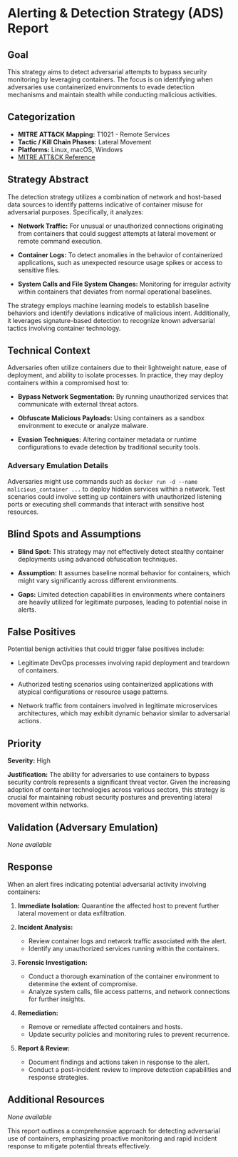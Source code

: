 # Alerting & Detection Strategy (ADS) Report

## Goal
This strategy aims to detect adversarial attempts to bypass security monitoring by leveraging containers. The focus is on identifying when adversaries use containerized environments to evade detection mechanisms and maintain stealth while conducting malicious activities.

## Categorization
- **MITRE ATT&CK Mapping:** T1021 - Remote Services
- **Tactic / Kill Chain Phases:** Lateral Movement
- **Platforms:** Linux, macOS, Windows
- [MITRE ATT&CK Reference](https://attack.mitre.org/techniques/T1021)

## Strategy Abstract
The detection strategy utilizes a combination of network and host-based data sources to identify patterns indicative of container misuse for adversarial purposes. Specifically, it analyzes:

- **Network Traffic:** For unusual or unauthorized connections originating from containers that could suggest attempts at lateral movement or remote command execution.
  
- **Container Logs:** To detect anomalies in the behavior of containerized applications, such as unexpected resource usage spikes or access to sensitive files.

- **System Calls and File System Changes:** Monitoring for irregular activity within containers that deviates from normal operational baselines.

The strategy employs machine learning models to establish baseline behaviors and identify deviations indicative of malicious intent. Additionally, it leverages signature-based detection to recognize known adversarial tactics involving container technology.

## Technical Context
Adversaries often utilize containers due to their lightweight nature, ease of deployment, and ability to isolate processes. In practice, they may deploy containers within a compromised host to:

- **Bypass Network Segmentation:** By running unauthorized services that communicate with external threat actors.
  
- **Obfuscate Malicious Payloads:** Using containers as a sandbox environment to execute or analyze malware.

- **Evasion Techniques:** Altering container metadata or runtime configurations to evade detection by traditional security tools.

### Adversary Emulation Details
Adversaries might use commands such as `docker run -d --name malicious_container ...` to deploy hidden services within a network. Test scenarios could involve setting up containers with unauthorized listening ports or executing shell commands that interact with sensitive host resources.

## Blind Spots and Assumptions
- **Blind Spot:** This strategy may not effectively detect stealthy container deployments using advanced obfuscation techniques.
  
- **Assumption:** It assumes baseline normal behavior for containers, which might vary significantly across different environments.

- **Gaps:** Limited detection capabilities in environments where containers are heavily utilized for legitimate purposes, leading to potential noise in alerts.

## False Positives
Potential benign activities that could trigger false positives include:

- Legitimate DevOps processes involving rapid deployment and teardown of containers.
  
- Authorized testing scenarios using containerized applications with atypical configurations or resource usage patterns.

- Network traffic from containers involved in legitimate microservices architectures, which may exhibit dynamic behavior similar to adversarial actions.

## Priority
**Severity:** High

**Justification:** The ability for adversaries to use containers to bypass security controls represents a significant threat vector. Given the increasing adoption of container technologies across various sectors, this strategy is crucial for maintaining robust security postures and preventing lateral movement within networks.

## Validation (Adversary Emulation)
*None available*

## Response
When an alert fires indicating potential adversarial activity involving containers:

1. **Immediate Isolation:** Quarantine the affected host to prevent further lateral movement or data exfiltration.
   
2. **Incident Analysis:**
   - Review container logs and network traffic associated with the alert.
   - Identify any unauthorized services running within the containers.

3. **Forensic Investigation:**
   - Conduct a thorough examination of the container environment to determine the extent of compromise.
   - Analyze system calls, file access patterns, and network connections for further insights.

4. **Remediation:**
   - Remove or remediate affected containers and hosts.
   - Update security policies and monitoring rules to prevent recurrence.

5. **Report & Review:**
   - Document findings and actions taken in response to the alert.
   - Conduct a post-incident review to improve detection capabilities and response strategies.

## Additional Resources
*None available*

This report outlines a comprehensive approach for detecting adversarial use of containers, emphasizing proactive monitoring and rapid incident response to mitigate potential threats effectively.